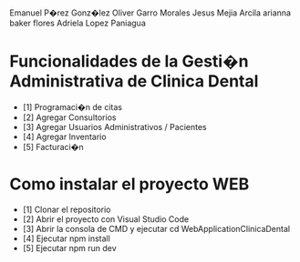 Emanuel P�rez Gonz�lez
Oliver Garro Morales
Jesus Mejia Arcila
arianna baker flores 
Adriela Lopez Paniagua



# Funcionalidades de la Gesti�n Administrativa de Clinica Dental

- [1] Programaci�n de citas 
- [2] Agregar Consultorios 
- [3] Agregar Usuarios Administrativos / Pacientes 
- [4] Agregar Inventario
- [5] Facturaci�n


# Como instalar el proyecto WEB

- [1] Clonar el repositorio
- [2] Abrir el proyecto con Visual Studio Code
- [3] Abrir la consola de CMD y ejecutar cd WebApplicationClinicaDental
- [4] Ejecutar npm install
- [5] Ejecutar npm run dev
